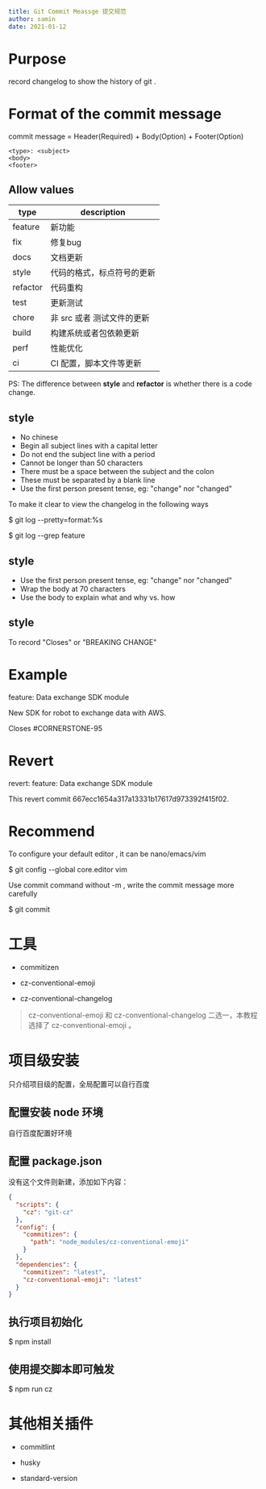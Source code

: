 ```yaml
title: Git Commit Meassge 提交规范
author: samin
date: 2021-01-12
```

# Purpose

record changelog to show the history of git .

# Format of the commit message

commit message = Header(Required) + Body(Option) + Footer(Option)

```
<type>: <subject>
<body>
<footer>
```

## Allow <type> values

| type     | description                |
| -------- | -------------------------- |
| feature  | 新功能                     |
| fix      | 修复bug                    |
| docs     | 文档更新                   |
| style    | 代码的格式，标点符号的更新 |
| refactor | 代码重构                   |
| test     | 更新测试                   |
| chore    | 非 src 或者 测试文件的更新 |
| build    | 构建系统或者包依赖更新     |
| perf     | 性能优化                   |
| ci       | CI 配置，脚本文件等更新    |

PS: The difference between **style** and **refactor** is whether there is a code change.

## <subject> style

- No chinese
- Begin all subject lines with a capital letter
- Do not end the subject line with a period
- Cannot be longer than 50 characters
- There must be a space between the subject and the colon
- These must be separated by a blank line
- Use the first person present tense, eg: "change" nor "changed"

To make it clear to view the changelog in the following ways

$ git log --pretty=format:%s

$ git log --grep feature

## <body> style

- Use the first person present tense, eg: "change" nor "changed"
- Wrap the body at 70 characters
- Use the body to explain what and why vs. how

## <footer> style

To record "Closes" or "BREAKING CHANGE"

# Example

feature: Data exchange SDK module

New SDK for robot to exchange data with AWS.

Closes #CORNERSTONE-95

# Revert

revert: feature: Data exchange SDK module

This revert commit 667ecc1654a317a13331b17617d973392f415f02.

# Recommend

To configure your default editor , it can be nano/emacs/vim

$ git config --global core.editor vim

Use commit command without -m , write the commit message more carefully

$ git commit

# 工具

- commitizen

- cz-conventional-emoji

- cz-conventional-changelog

> cz-conventional-emoji 和 cz-conventional-changelog 二选一，本教程选择了 cz-conventional-emoji 。

# 项目级安装

只介绍项目级的配置，全局配置可以自行百度

## 配置安装 node 环境

自行百度配置好环境

## 配置 package.json

没有这个文件则新建，添加如下内容：

```json
{
  "scripts": {
    "cz": "git-cz"
  },
  "config": {
    "commitizen": {
      "path": "node_modules/cz-conventional-emoji"
    }
  },
  "dependencies": {
    "commitizen": "latest",
    "cz-conventional-emoji": "latest"
  }
}
```

## 执行项目初始化

$ npm install

## 使用提交脚本即可触发

$ npm run cz

# 其他相关插件

- commitlint

- husky

- standard-version
